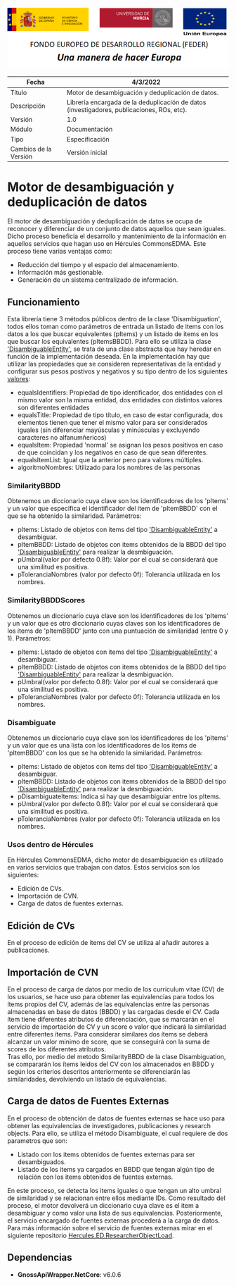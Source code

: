 ![](../../Docs/media/CabeceraDocumentosMD.png)

| Fecha         | 4/3/2022                                                   |
| ------------- | ------------------------------------------------------------ |
|Título|Motor de desambiguación y deduplicación de datos.| 
|Descripción|Librería encargada de la deduplicación de datos (investigadores, publicaciones, ROs, etc).|
|Versión|1.0|
|Módulo|Documentación|
|Tipo|Especificación|
|Cambios de la Versión|Versión inicial|

# Motor de desambiguación y deduplicación de datos
El motor de desambiguación y deduplicación de datos se ocupa de reconocer y diferenciar de un conjunto de datos aquellos que sean iguales. Dicho proceso beneficia el desarrollo y mantenimiento de la información en aquellos servicios que hagan uso en Hércules CommonsEDMA.
Este proceso tiene varias ventajas como:
- Reducción del tiempo y el espacio del almacenamiento.
- Información más gestionable.
- Generación de un sistema centralizado de información.

## Funcionamiento
Esta librería tiene 3 métodos públicos dentro de la clase 'Disambiguation', todos ellos toman como parámetros de entrada un listado de items con los datos a los que buscar equivalentes (pItems) y un listado de items en los que buscar los equivalentes (pItemsBBDD). Para ello se utiliza la clase ['DisambiguableEntity'](https://github.com/HerculesCRUE/Commons-ED-MA/blob/main/src/Hercules.CommonsEDMA.DisambiguationEngine/Hercules.CommonsEDMA.DisambiguationEngine/Models/DisambiguableEntity.cs), se trata de una clase abstracta que hay heredar en función de la implementación deseada. En la implementación hay que utilizar las propiedades que se consideren representativas de la entidad y configurar sus pesos postivos y negativos y su tipo dentro de los siguientes [valores](https://github.com/HerculesCRUE/Commons-ED-MA/blob/main/src/Hercules.CommonsEDMA.DisambiguationEngine/Hercules.CommonsEDMA.DisambiguationEngine/Models/DisambiguationData.cs):
 - equalsIdentifiers: Propiedad de tipo identificador, dos entidades con el mismo valor son la misma entidad, dos entidades con distintos valores son diferentes entidades
 - equalsTitle: Propiedad de tipo título, en caso de estar configurada, dos elementos tienen que tener el mismo valor para ser considerados iguales (sin diferenciar mayúsculas y minúsculas y excluyendo caracteres no alfanumñericos)
 - equalsItem: Propiedad 'normal' se asignan los pesos positivos en caso de que coincidan y los negativos en caso de que sean diferentes.
 - equalsItemList: Igual que la anterior pero para valores múltiples.
 - algoritmoNombres: Utilizado para los nombres de las personas


### SimilarityBBDD
Obtenemos un diccionario cuya clave son los identificadores de los 'pItems' y un valor que especifica el identificador del item de 'pItemBBDD' con el que se ha obtenido la similaridad. 
Parámetros:
 - pItems: Listado de objetos con items del tipo ['DisambiguableEntity'](https://github.com/HerculesCRUE/Commons-ED-MA/blob/main/src/Hercules.CommonsEDMA.DisambiguationEngine/Hercules.CommonsEDMA.DisambiguationEngine/Models/DisambiguableEntity.cs) a desambiguar.
 - pItemBBDD: Listado de objetos con items obtenidos de la BBDD del tipo ['DisambiguableEntity'](https://github.com/HerculesCRUE/Commons-ED-MA/blob/main/src/Hercules.CommonsEDMA.DisambiguationEngine/Hercules.CommonsEDMA.DisambiguationEngine/Models/DisambiguableEntity.cs) para realizar la desmbiguación.
 - pUmbral(valor por defecto 0.8f): Valor por el cual se considerará que una similitud es positiva.
 - pToleranciaNombres (valor por defecto 0f): Tolerancia utilizada en los nombres.

### SimilarityBBDDScores
Obtenemos un diccionario cuya clave son los identificadores de los 'pItems' y un valor que es otro diccionario cuyas claves son los identificadores de los items de 'pItemBBDD' junto con una puntuación de similaridad (entre 0 y 1). 
Parámetros:
 - pItems: Listado de objetos con items del tipo ['DisambiguableEntity'](https://github.com/HerculesCRUE/Commons-ED-MA/blob/main/src/Hercules.CommonsEDMA.DisambiguationEngine/Hercules.CommonsEDMA.DisambiguationEngine/Models/DisambiguableEntity.cs) a desambiguar.
 - pItemBBDD: Listado de objetos con items obtenidos de la BBDD del tipo ['DisambiguableEntity'](https://github.com/HerculesCRUE/Commons-ED-MA/blob/main/src/Hercules.CommonsEDMA.DisambiguationEngine/Hercules.CommonsEDMA.DisambiguationEngine/Models/DisambiguableEntity.cs) para realizar la desmbiguación.
 - pUmbral(valor por defecto 0.8f): Valor por el cual se considerará que una similitud es positiva.
 - pToleranciaNombres (valor por defecto 0f): Tolerancia utilizada en los nombres.

### Disambiguate
Obtenemos un diccionario cuya clave son los identificadores de los 'pItems' y un valor que es una lista con los identificadores de los items de 'pItemBBDD' con los que se ha obtenido la similaridad. 
Parámetros:
 - pItems: Listado de objetos con items del tipo ['DisambiguableEntity'](https://github.com/HerculesCRUE/Commons-ED-MA/blob/main/src/Hercules.CommonsEDMA.DisambiguationEngine/Hercules.CommonsEDMA.DisambiguationEngine/Models/DisambiguableEntity.cs) a desambiguar.
 - pItemBBDD: Listado de objetos con items obtenidos de la BBDD del tipo ['DisambiguableEntity'](https://github.com/HerculesCRUE/Commons-ED-MA/blob/main/src/Hercules.CommonsEDMA.DisambiguationEngine/Hercules.CommonsEDMA.DisambiguationEngine/Models/DisambiguableEntity.cs) para realizar la desmbiguación.
 - pDisambiguateItems: Indica si hay que desambiguiar entre los pItems.
 - pUmbral(valor por defecto 0.8f): Valor por el cual se considerará que una similitud es positiva.
 - pToleranciaNombres (valor por defecto 0f): Tolerancia utilizada en los nombres.

### Usos dentro de Hércules

En Hércules CommonsEDMA, dicho motor de desambiguación es utilizado en varios servicios que trabajan con datos. Estos servicios son los siguientes:
- Edición de CVs.
- Importación de CVN.
- Carga de datos de fuentes externas.


## Edición de CVs
En el proceso de edición de items del CV se utiliza al añadir autores a publicaciones.

## Importación de CVN
En el proceso de carga de datos por medio de los curriculum vitae (CV) de los usuarios, se hace uso para obtener las equivalencias para todos los ítems propios del CV, además de las equivalencias entre las personas almacenadas en base de datos (BBDD) y las cargadas desde el CV. 
Cada ítem tiene diferentes atributos de diferenciación, que se marcarán en el servicio de importación de CV y un score o valor que indicará la similaridad entre diferentes ítems. 
Para considerar similares dos ítems se deberá alcanzar un valor minimo de score, que se conseguirá con la suma de scores de los diferentes atributos.   
Tras ello, por medio del metodo SimilarityBBDD de la clase Disambiguation, se compararán los ítems leidos del CV con los almacenados en BBDD y según los criterios descritos anteriormente se diferenciarán las similaridades, devolviendo un listado de equivalencias.

## Carga de datos de Fuentes Externas
En el proceso de obtención de datos de fuentes externas se hace uso para obtener las equivalencias de investigadores, publicaciones y research objects.
Para ello, se utiliza el método Disambiguate, el cual requiere de dos parametros que son:
- Listado con los items obtenidos de fuentes externas para ser desambiguados.
- Listado de los items ya cargados en BBDD que tengan algún tipo de relación con los items obtenidos de fuentes externas.

En este proceso, se detecta los items iguales o que tengan un alto umbral de similaridad y se relacionan entre ellos mediante IDs.
Como resultado del proceso, el motor devolverá un diccionario cuya clave es el item a desambiguar y como valor una lista de sus equivalencias.
Posteriormente, el servicio encargado de fuentes externas procederá a la carga de datos.
Para más información sobre el servicio de fuentes externas mirar en el siguiente repositorio [Hercules.ED.ResearcherObjectLoad](https://github.com/HerculesCRUE/Commons-ED-MA/tree/main/src/Hercules.ED.ResearcherObjectLoad).


## Dependencias
- **GnossApiWrapper.NetCore**: v6.0.6

